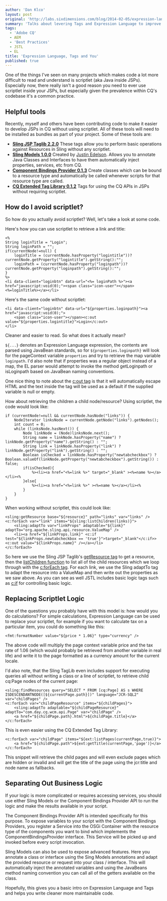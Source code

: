 ```yaml
---
author: 'Dan Klco'
layout: post
original: 'http://labs.sixdimensions.com/blog/2014-02-05/expression-languages-tags-and-you'
summary: 'Talks about levering Tags and Expression Language to improve your CQ Development techniques'
tags:
  - 'Adobe CQ'
  - AEM
  - 'Best Practices'
  - JSTL
  - EL
title: 'Expression Language, Tags and You'
published: true
---
```





One of the things I've seen on many projects which makes code a lot more difficult to read 
and understand is scriptlet (aka Java inside JSPs). Especially now, there really isn't a 
good reason you need to ever use scriptlet inside your JSPs, but especially given the 
prevalence within CQ's codebase it's a common practice. 

## Helpful tools

Recently, myself and others have been contributing code to make it easier to develop JSPs 
in CQ without using scriptlet. All of these tools will need to be installed as bundles 
as part of your project. Some of these tools are:

* **[Sling JSP Taglib 2.2.0](http://sling.apache.org/documentation/bundles/sling-scripting-jsp-taglib.html)**
 These tags allow you to perform basic operations against Resources in Sling without any 
 scriptlet.
* **[Sling Models 1.0.0](http://sling.apache.org/documentation/bundles/models.html)**
 Created by [Justin Edelson](http://www.linkedin.com/in/justinedelson). Allows you to 
 annotate Java Classes and Interfaces to have them automatically inject properties, 
 services, etc from CQ.
* **[Component Bindings Provider 0.1.3](http://sixdimensions.github.io/Component-Bindings-Provider/)**
 Create classes which can be bound to a resource type and automatically be called whenever 
 scripts for that resource type are called.
* **[CQ Extended Tag Library 0.1.2](http://sixdimensions.github.io/CQ-Extended-Tag-Library/)**
 Tags for using the CQ APIs in JSPs without requiring scriptlet.

## How do I avoid scriptlet?

So how do you actually avoid scriptlet? Well, let's take a look at some code.  

Here's how you can use scriptlet to retrieve a link and title:

    <%
    String loginTitle = "Login";
    String loginPath = "";
    if(currentNode!=null) {
        loginTitle = (currentNode.hasProperty("logintitle"))? currentNode.getProperty("logintitle").getString():"";
        loginPath = (currentNode.hasProperty("loginpath"))? currentNode.getProperty("loginpath").getString():"";
    }
    %>
    <li data-client="loginbtn" data-url="<%= loginPath %>"><a href="javascript:void(0);"><span class="icon-user"></span><%=loginTitle%></a></li>
 
Here's the same code without scriptlet:

    <li data-client="loginbtn" data-url="${properties.loginpath}"><a href="javascript:void(0);">
        <span class="icon-user"></span><c:out value="${properties.logintitle}">Login</c:out>
    </li>

Cleaner and easier to read. So what does it actually mean?  

`${...}` denotes an Expression Language expression, the contents are parsed using JavaBean 
standards, so for `${properties.loginpath}` will look for the pageContext variable 
`properties` and try to retrieve the map variable `loginpath`. I'd also note that if 
properties was a regular object instead of a map, the EL parser would attempt to invoke 
the method getLoginpath or isLoginpath based on JavaBean naming conventions.  

One nice thing to note about the [c:out tag](http://docs.oracle.com/javaee/5/jstl/1.1/docs/tlddocs/c/out.html) 
is that it will automatically escape HTML and the text inside the tag will be used as a 
default if the supplied variable is null or empty.

How about retrieving the children a child node/resource? Using scriptlet, the code would 
look like:

    if (currentNode!=null && currentNode.hasNode("links")) {
        NodeIterator linksNode = currentNode.getNode("links").getNodes();
        int count = 0;
        while (linksNode.hasNext()) {
            Node linkNode = (Node)linksNode.next();
            String name = linkNode.hasProperty("name") ? linkNode.getProperty("name").getString() : "";
            String link = linkNode.hasProperty("link") ? linkNode.getProperty("link").getString() : "";
            Boolean isChecked = linkNode.hasProperty("newtabcheckbox") ? Boolean.valueOf(linkNode.getProperty("newtabcheckbox").getString()) : false;    
            if(isChecked){
                %><li><a href="<%=link %>" target="_blank" ><%=name %></a></li><% 
            }else{
                %><li><a href="<%=link %>" ><%=name %></a></li><% 
            }
        }
    }

When working without scriptlet, this could look like:

    <sling:getResource base="${resource}" path="links" var="links" />
    <c:forEach var="link" items="${sling:listChildren(links)}">
        <sling:adaptTo var="linkProps" adaptable="${link}" adaptTo="org.apache.sling.api.resource.ValueMap" />
        <li><a href="${linkProps.link}" <c:if test="${linkProps.newtabcheckbox == 'true'}">target="_blank"</c:if>><c:out value="${linkProps.name}" /></a></li>
    </c:forEach>

So here we use the Sling JSP Taglib's [getResource tag](http://sling.apache.org/documentation/bundles/sling-scripting-jsp-taglib.html#getresource_1)
to get a resource, then the [listChildren function](http://sling.apache.org/documentation/bundles/sling-scripting-jsp-taglib.html#listchildren)
to list all of the child resources which we loop through with the [c:forEach tag](http://docs.oracle.com/javaee/5/jstl/1.1/docs/tlddocs/c/forEach.html).
For each link, we use the Sling adaptTo tag to adapt the resource into a ValueMap and then 
write out the properties as we saw above. As you can see as well JSTL includes basic 
logic tags such as [c:if](http://docs.oracle.com/javaee/5/jstl/1.1/docs/tlddocs/c/if.html)
for controlling basic logic.

## Replacing Scriptlet Logic

One of the questions you probably have with this model is: how would you do calculations?
For simple calculations, Expression Language can be used to replace your scriptlet, for 
example if you want to calculate tax on a particular item, you could do something like 
this:

    <fmt:formatNumber value="${price * 1.06}" type="currency" />

The above code will multiply the page context variable price and the tax rate of 1.06 
(which would probably be retrieved from another variable in real life) and write it to the 
page formatted as a currency amount for the current locale.

I'd also note, that the Sling TagLib even includes support for executing queries all 
without writing a class or a line of scriptlet, to retrieve child cq:Page nodes of the 
current page:

    <sling:findResources query="SELECT * FROM [cq:Page] AS s WHERE ISDESCENDANTNODE([${currentPage.path}])" language="JCR-SQL2" var="childPages" />
    <c:forEach var="childPageResource" items="${childPages}">
        <sling:adaptTo adaptable="${childPageResource}" adaptTo="com.day.cq.wcm.api.Page" var="childPage" />
        <a href="${childPage.path}.html">${childPage.title}</a>
    </c:forEach>
    
This is even easier using the CQ Extended Tag Library:

    <c:forEach var="childPage" items="${ext:listPages(currentPage,true)}">
        <a href="${childPage.path">${ext:getTitle(currentPage,'page')}</a>
    </c:forEach>
 
This snippet will retrieve the child pages and will even exclude pages which are hidden or 
invalid and will get the title of the page using the jcr:title and node name as fallbacks.

## Separating Out Business Logic

If your logic is more complicated or requires accessing services, you should use either 
Sling Models or the Component Bindings Provider API to run the logic and make the results 
available in your script. 

The Component Bindings Provider API is intended specifically for this purpose. To expose 
variables to your script with the Component Bindings Providers, you register a Service 
into the OSGi Container with the resource type of the components you want to bind which 
implements the ComponentBindingsProvider interface. This Service will be picked up and 
invoked before every script invocation.

Sling Models can also be used to expose advanced features. Here you annotate a class or 
interface using the Sing Models annotations and adapt the provided resource or request 
into your class / interface. This will automatically inject the annotated variables and 
using the JavaBeans method naming convention you can call all of the getters available on 
the class.

Hopefully, this gives you a basic intro on Expression Language and Tags and helps you 
write cleaner more maintainable code.